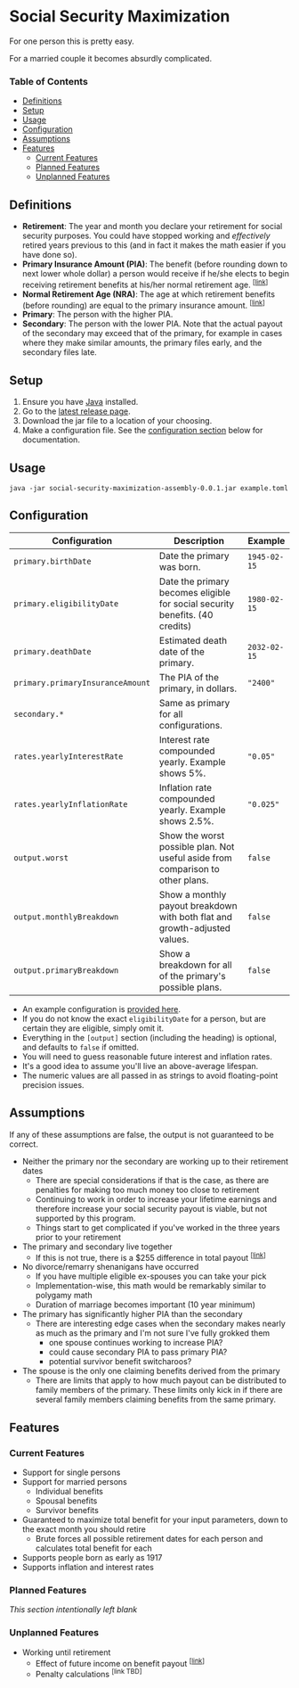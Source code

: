 # Social Security Maximization
For one person this is pretty easy.

For a married couple it becomes absurdly complicated.

### Table of Contents
- [Definitions](#definitions)
- [Setup](#setup)
- [Usage](#usage)
- [Configuration](#configuration)
- [Assumptions](#assumptions)
- [Features](#features)
    - [Current Features](#current-features)
    - [Planned Features](#planned-features)
    - [Unplanned Features](#unplanned-features)

## Definitions
- **Retirement**: The year and month you declare your retirement for social security purposes.
  You could have stopped working and *effectively* retired years previous to this (and in fact
  it makes the math easier if you have done so).
- **Primary Insurance Amount (PIA)**: The benefit (before rounding down to next lower whole dollar) a person would receive if he/she elects to begin receiving retirement benefits at his/her normal retirement age. <sup>[[link][pia]]</sup>
- **Normal Retirement Age (NRA)**: The age at which retirement benefits (before rounding) are equal to the primary insurance amount. <sup>[[link][nra]]</sup>
- **Primary**: The person with the higher PIA.
- **Secondary**: The person with the lower PIA. Note that the actual payout of the secondary may
  exceed that of the primary, for example in cases where they make similar amounts, the primary
  files early, and the secondary files late.

## Setup
1. Ensure you have [Java](https://java.com/en/download/) installed.
1. Go to the [latest release page](https://github.com/zkxs/social-security-maximization/releases/latest).
2. Download the jar file to a location of your choosing.
3. Make a configuration file. See the [configuration section](#configuration) below for documentation.

## Usage
```shell script
java -jar social-security-maximization-assembly-0.0.1.jar example.toml
```

## Configuration
| Configuration                    | Description                                                                    | Example      |
| -------------------------------- | ------------------------------------------------------------------------------ | ------------ |
| `primary.birthDate`              | Date the primary was born.                                                     | `1945-02-15` |
| `primary.eligibilityDate`        | Date the primary becomes eligible for social security benefits. (40 credits)   | `1980-02-15` |
| `primary.deathDate`              | Estimated death date of the primary.                                           | `2032-02-15` |
| `primary.primaryInsuranceAmount` | The PIA of the primary, in dollars.                                            | `"2400"`     |
| `secondary.*`                    | Same as primary for all configurations.                                        |              |
| `rates.yearlyInterestRate`       | Interest rate compounded yearly. Example shows 5%.                             | `"0.05"`     |
| `rates.yearlyInflationRate`      | Inflation rate compounded yearly. Example shows 2.5%.                          | `"0.025"`    |
| `output.worst`                   | Show the worst possible plan. Not useful aside from comparison to other plans. | `false`      |
| `output.monthlyBreakdown`        | Show a monthly payout breakdown with both flat and growth-adjusted values.     | `false`      |
| `output.primaryBreakdown`        | Show a breakdown for all of the primary's possible plans.                      | `false`      |

- An example configuration is [provided here](example.toml).
- If you do not know the exact `eligibilityDate` for a person, but are certain they are eligible, simply omit it.
- Everything in the `[output]` section (including the heading) is optional, and defaults to `false` if omitted.
- You will need to guess reasonable future interest and inflation rates.
- It's a good idea to assume you'll live an above-average lifespan.
- The numeric values are all passed in as strings to avoid floating-point precision issues.

## Assumptions
If any of these assumptions are false, the output is not guaranteed to be correct.

- Neither the primary nor the secondary are working up to their retirement dates
    - There are special considerations if that is the case, as there are penalties
      for making too much money too close to retirement
    - Continuing to work in order to increase your lifetime earnings and therefore
      increase your social security payout is viable, but not supported by this program.
    - Things start to get complicated if you've worked in the three years prior to your retirement
- The primary and secondary live together
    - If this is not true, there is a $255 difference in total payout <sup>[[link](https://www.ssa.gov/planners/survivors/ifyou.html)]</sup>
- No divorce/remarry shenanigans have occurred
    - If you have multiple eligible ex-spouses you can take your pick
    - Implementation-wise, this math would be remarkably similar to polygamy math
    - Duration of marriage becomes important (10 year minimum)
- The primary has significantly higher PIA than the secondary
    - There are interesting edge cases when the secondary makes nearly as much as the primary
      and I'm not sure I've fully grokked them
        - one spouse continues working to increase PIA?
        - could cause secondary PIA to pass primary PIA?
        - potential survivor benefit switcharoos?
- The spouse is the only one claiming benefits derived from the primary
    - There are limits that apply to how much payout can be distributed to family members of the primary.
      These limits only kick in if there are several family members claiming benefits from the same primary.

## Features

### Current Features
- Support for single persons
- Support for married persons
    - Individual benefits
    - Spousal benefits
    - Survivor benefits
- Guaranteed to maximize total benefit for your input parameters, down to the exact month you should retire
    - Brute forces all possible retirement dates for each person and calculates total benefit for each
- Supports people born as early as 1917
- Supports inflation and interest rates

### Planned Features
*This section intentionally left blank*

### Unplanned Features
- Working until retirement
    - Effect of future income on benefit payout <sup>[[link][pia]]</sup>
    - Penalty calculations <sup>\[link TBD\]</sup>

[nra]: https://www.ssa.gov/OACT/ProgData/nra.html
[pia]: https://www.ssa.gov/OACT/COLA/piaformula.html
